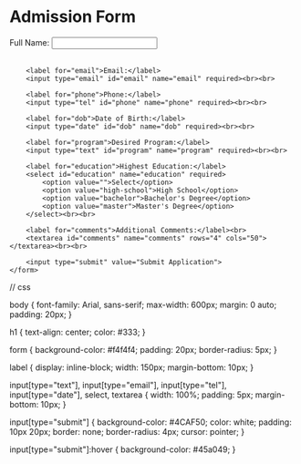 <!DOCTYPE html>
<html lang="en">
<head>
    <meta charset="UTF-8">
    <meta name="viewport" content="width=device-width, initial-scale=1.0">
    <title>Simple Admission Form</title>
</head>
<body>
    <h1>Admission Form</h1>
    <form action="/submit-admission" method="post">
        <label for="name">Full Name:</label>
        <input type="text" id="name" name="name" required><br><br>

        <label for="email">Email:</label>
        <input type="email" id="email" name="email" required><br><br>

        <label for="phone">Phone:</label>
        <input type="tel" id="phone" name="phone" required><br><br>

        <label for="dob">Date of Birth:</label>
        <input type="date" id="dob" name="dob" required><br><br>

        <label for="program">Desired Program:</label>
        <input type="text" id="program" name="program" required><br><br>

        <label for="education">Highest Education:</label>
        <select id="education" name="education" required>
            <option value="">Select</option>
            <option value="high-school">High School</option>
            <option value="bachelor">Bachelor's Degree</option>
            <option value="master">Master's Degree</option>
        </select><br><br>

        <label for="comments">Additional Comments:</label><br>
        <textarea id="comments" name="comments" rows="4" cols="50"></textarea><br><br>

        <input type="submit" value="Submit Application">
    </form>
</body>
</html>

<link rel="stylesheet" href="styles.css">













// css  





body {
    font-family: Arial, sans-serif;
    max-width: 600px;
    margin: 0 auto;
    padding: 20px;
}

h1 {
    text-align: center;
    color: #333;
}

form {
    background-color: #f4f4f4;
    padding: 20px;
    border-radius: 5px;
}

label {
    display: inline-block;
    width: 150px;
    margin-bottom: 10px;
}

input[type="text"],
input[type="email"],
input[type="tel"],
input[type="date"],
select,
textarea {
    width: 100%;
    padding: 5px;
    margin-bottom: 10px;
}

input[type="submit"] {
    background-color: #4CAF50;
    color: white;
    padding: 10px 20px;
    border: none;
    border-radius: 4px;
    cursor: pointer;
}

input[type="submit"]:hover {
    background-color: #45a049;
}

